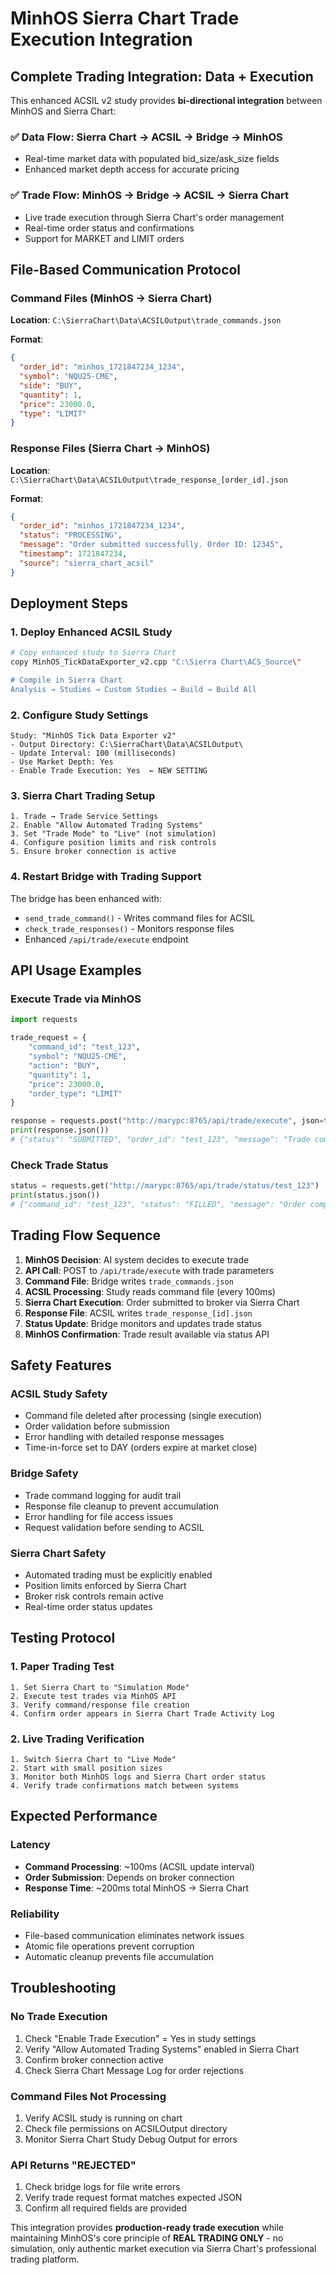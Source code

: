 # MinhOS Sierra Chart Trade Execution Integration

## Complete Trading Integration: Data + Execution

This enhanced ACSIL v2 study provides **bi-directional integration** between MinhOS and Sierra Chart:

### ✅ **Data Flow**: Sierra Chart → ACSIL → Bridge → MinhOS
- Real-time market data with populated bid_size/ask_size fields
- Enhanced market depth access for accurate pricing

### ✅ **Trade Flow**: MinhOS → Bridge → ACSIL → Sierra Chart  
- Live trade execution through Sierra Chart's order management
- Real-time order status and confirmations
- Support for MARKET and LIMIT orders

## File-Based Communication Protocol

### **Command Files** (MinhOS → Sierra Chart)
**Location**: `C:\SierraChart\Data\ACSILOutput\trade_commands.json`

**Format**:
```json
{
  "order_id": "minhos_1721847234_1234",
  "symbol": "NQU25-CME", 
  "side": "BUY",
  "quantity": 1,
  "price": 23000.0,
  "type": "LIMIT"
}
```

### **Response Files** (Sierra Chart → MinhOS)
**Location**: `C:\SierraChart\Data\ACSILOutput\trade_response_[order_id].json`

**Format**:
```json
{
  "order_id": "minhos_1721847234_1234",
  "status": "PROCESSING",
  "message": "Order submitted successfully. Order ID: 12345",
  "timestamp": 1721847234,
  "source": "sierra_chart_acsil"
}
```

## Deployment Steps

### 1. **Deploy Enhanced ACSIL Study**
```bash
# Copy enhanced study to Sierra Chart
copy MinhOS_TickDataExporter_v2.cpp "C:\Sierra Chart\ACS_Source\"

# Compile in Sierra Chart
Analysis → Studies → Custom Studies → Build → Build All
```

### 2. **Configure Study Settings**
```
Study: "MinhOS Tick Data Exporter v2"
- Output Directory: C:\SierraChart\Data\ACSILOutput\
- Update Interval: 100 (milliseconds)
- Use Market Depth: Yes
- Enable Trade Execution: Yes  ← NEW SETTING
```

### 3. **Sierra Chart Trading Setup**
```
1. Trade → Trade Service Settings
2. Enable "Allow Automated Trading Systems"
3. Set "Trade Mode" to "Live" (not simulation)
4. Configure position limits and risk controls
5. Ensure broker connection is active
```

### 4. **Restart Bridge with Trading Support**
The bridge has been enhanced with:
- `send_trade_command()` - Writes command files for ACSIL
- `check_trade_responses()` - Monitors response files
- Enhanced `/api/trade/execute` endpoint

## API Usage Examples

### **Execute Trade via MinhOS**
```python
import requests

trade_request = {
    "command_id": "test_123",
    "symbol": "NQU25-CME",
    "action": "BUY", 
    "quantity": 1,
    "price": 23000.0,
    "order_type": "LIMIT"
}

response = requests.post("http://marypc:8765/api/trade/execute", json=trade_request)
print(response.json())
# {"status": "SUBMITTED", "order_id": "test_123", "message": "Trade command sent to Sierra Chart ACSIL"}
```

### **Check Trade Status**
```python
status = requests.get("http://marypc:8765/api/trade/status/test_123")
print(status.json())
# {"command_id": "test_123", "status": "FILLED", "message": "Order completed"}
```

## Trading Flow Sequence

1. **MinhOS Decision**: AI system decides to execute trade
2. **API Call**: POST to `/api/trade/execute` with trade parameters  
3. **Command File**: Bridge writes `trade_commands.json`
4. **ACSIL Processing**: Study reads command file (every 100ms)
5. **Sierra Chart Execution**: Order submitted to broker via Sierra Chart
6. **Response File**: ACSIL writes `trade_response_[id].json`
7. **Status Update**: Bridge monitors and updates trade status
8. **MinhOS Confirmation**: Trade result available via status API

## Safety Features

### **ACSIL Study Safety**
- Command file deleted after processing (single execution)
- Order validation before submission
- Error handling with detailed response messages
- Time-in-force set to DAY (orders expire at market close)

### **Bridge Safety**  
- Trade command logging for audit trail
- Response file cleanup to prevent accumulation
- Error handling for file access issues
- Request validation before sending to ACSIL

### **Sierra Chart Safety**
- Automated trading must be explicitly enabled
- Position limits enforced by Sierra Chart
- Broker risk controls remain active
- Real-time order status updates

## Testing Protocol

### **1. Paper Trading Test**
```
1. Set Sierra Chart to "Simulation Mode"
2. Execute test trades via MinhOS API
3. Verify command/response file creation
4. Confirm order appears in Sierra Chart Trade Activity Log
```

### **2. Live Trading Verification**
```
1. Switch Sierra Chart to "Live Mode" 
2. Start with small position sizes
3. Monitor both MinhOS logs and Sierra Chart order status
4. Verify trade confirmations match between systems
```

## Expected Performance

### **Latency**
- **Command Processing**: ~100ms (ACSIL update interval)
- **Order Submission**: Depends on broker connection
- **Response Time**: ~200ms total MinhOS → Sierra Chart

### **Reliability**
- File-based communication eliminates network issues
- Atomic file operations prevent corruption
- Automatic cleanup prevents file accumulation

## Troubleshooting

### **No Trade Execution**
1. Check "Enable Trade Execution" = Yes in study settings
2. Verify "Allow Automated Trading Systems" enabled in Sierra Chart
3. Confirm broker connection active
4. Check Sierra Chart Message Log for order rejections

### **Command Files Not Processing**
1. Verify ACSIL study is running on chart
2. Check file permissions on ACSILOutput directory
3. Monitor Sierra Chart Study Debug Output for errors

### **API Returns "REJECTED"**
1. Check bridge logs for file write errors
2. Verify trade request format matches expected JSON
3. Confirm all required fields are provided

This integration provides **production-ready trade execution** while maintaining MinhOS's core principle of **REAL TRADING ONLY** - no simulation, only authentic market execution via Sierra Chart's professional trading platform.
